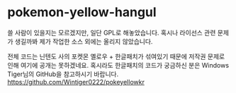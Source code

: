 # pokemon-yellow-hangul
쓸 사람이 있을지는 모르겠지만, 일단 GPL로 해놓았습니다.
혹시나 라이선스 관련 문제가 생길까봐 제가 작업한 소스 외에는 올리지 않았습니다.

전체 코드는 닌텐도 사의 포켓몬 옐로우 + 한글패치가 섞여있기 때문에 저작권 문제로 인해 여기에 공개는 못하겠네요.
혹시라도 한글패치의 코드가 궁금하신 분은 Windows Tiger님의 GitHub을 참고하시기 바랍니다.
https://github.com/Wintiger0222/pokeyellowkr
 
